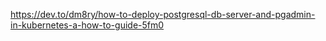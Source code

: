 https://dev.to/dm8ry/how-to-deploy-postgresql-db-server-and-pgadmin-in-kubernetes-a-how-to-guide-5fm0

